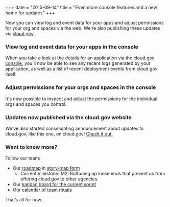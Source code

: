 +++
date = "2015-09-14"
title = "Even more console features and a new home for updates"
+++

Now you can view log and event data for your apps and adjust permissions for your org and spaces via the web. We're also publishing these updates via [cloud.gov](http://cloud.gov/updates/).
<!--more-->

### View log and event data for your apps in the console
When you take a look at the details for an application via the [cloud.gov console](http://console.cloud.gov), you'll now be able to see any recent logs generated by your application, as well as a list of recent deployment events from cloud.gov itself.

<!--
![Viewing logs for an app](/img/view-app-logs.png)

![Viewing events for an app](/img/view-app-events.png)
-->

### Adjust permissions for your orgs and spaces in the console
It's now possible to inspect and adjust the permissions for the individual orgs and spaces you control.

<!--
![Managing users for a space](/img/manage-space-users.png)

![Adjusting a single user's permissions](/img/adjust-a-single-user.png)
-->

### Updates now published via the cloud.gov website
We've also started consolidating announcement about updates to cloud.gov, like this one, on cloud.gov! [Check it out.](http://cloud.gov/updates/)

### Want to know more?
Follow our team:

- Our [roadmap](https://18f.storiesonboard.com/m/gov-dev) in [story-map form](http://jpattonassociates.com/wp-content/uploads/2015/03/story_mapping.pdf)
  - Current milestone: M2: Buttoning up loose ends that prevent us from offering cloud.gov to other agencies.
- Our [kanban board for the current sprint](https://trello.com/b/ChGzyepo/gov-dev)
- Our [calendar of team rituals](https://www.google.com/calendar/embed?src=gsa.gov_0samf7guodi7o2jhdp0ec99aks%40group.calendar.google.com&ctz=America/Los_Angeles)

That’s all for now...
